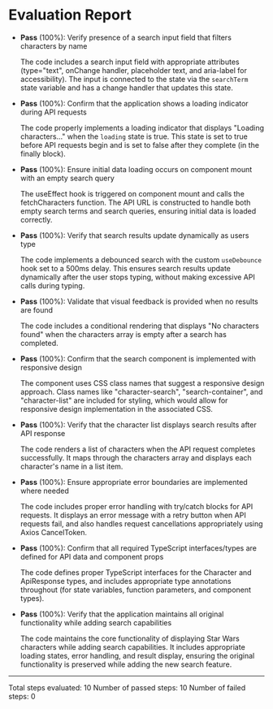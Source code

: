 # Evaluation Report

- **Pass** (100%): Verify presence of a search input field that filters characters by name
    
    The code includes a search input field with appropriate attributes (type="text", onChange handler, placeholder text, and aria-label for accessibility). The input is connected to the state via the `searchTerm` state variable and has a change handler that updates this state.

- **Pass** (100%): Confirm that the application shows a loading indicator during API requests
    
    The code properly implements a loading indicator that displays "Loading characters..." when the `loading` state is true. This state is set to true before API requests begin and is set to false after they complete (in the finally block).

- **Pass** (100%): Ensure initial data loading occurs on component mount with an empty search query
    
    The useEffect hook is triggered on component mount and calls the fetchCharacters function. The API URL is constructed to handle both empty search terms and search queries, ensuring initial data is loaded correctly.

- **Pass** (100%): Verify that search results update dynamically as users type
    
    The code implements a debounced search with the custom `useDebounce` hook set to a 500ms delay. This ensures search results update dynamically after the user stops typing, without making excessive API calls during typing.

- **Pass** (100%): Validate that visual feedback is provided when no results are found
    
    The code includes a conditional rendering that displays "No characters found" when the characters array is empty after a search has completed.

- **Pass** (100%): Confirm that the search component is implemented with responsive design
    
    The component uses CSS class names that suggest a responsive design approach. Class names like "character-search", "search-container", and "character-list" are included for styling, which would allow for responsive design implementation in the associated CSS.

- **Pass** (100%): Verify that the character list displays search results after API response
    
    The code renders a list of characters when the API request completes successfully. It maps through the characters array and displays each character's name in a list item.

- **Pass** (100%): Ensure appropriate error boundaries are implemented where needed
    
    The code includes proper error handling with try/catch blocks for API requests. It displays an error message with a retry button when API requests fail, and also handles request cancellations appropriately using Axios CancelToken.

- **Pass** (100%): Confirm that all required TypeScript interfaces/types are defined for API data and component props
    
    The code defines proper TypeScript interfaces for the Character and ApiResponse types, and includes appropriate type annotations throughout (for state variables, function parameters, and component types).

- **Pass** (100%): Verify that the application maintains all original functionality while adding search capabilities
    
    The code maintains the core functionality of displaying Star Wars characters while adding search capabilities. It includes appropriate loading states, error handling, and result display, ensuring the original functionality is preserved while adding the new search feature.

---

Total steps evaluated: 10
Number of passed steps: 10
Number of failed steps: 0